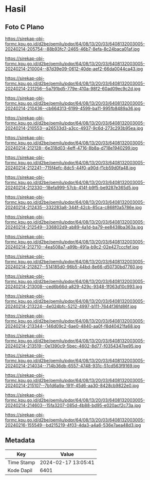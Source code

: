 # Hasil

## Foto C Plano

https://sirekap-obj-formc.kpu.go.id/d2be/pemilu/pdpr/64/08/13/20/03/6408132003005-20240214-205754--88b93fc7-2465-46b7-8efa-8c24baca01af.jpg

https://sirekap-obj-formc.kpu.go.id/d2be/pemilu/pdpr/64/08/13/20/03/6408132003005-20240214-210004--87d39e09-0612-40de-aef2-66da0044ca43.jpg

https://sirekap-obj-formc.kpu.go.id/d2be/pemilu/pdpr/64/08/13/20/03/6408132003005-20240214-231256--5a791bd5-779e-410a-98f2-60ad09ec9c2d.jpg

https://sirekap-obj-formc.kpu.go.id/d2be/pemilu/pdpr/64/08/13/20/03/6408132003005-20240214-210436--cb664313-6199-4599-ba11-995fb8489a36.jpg

https://sirekap-obj-formc.kpu.go.id/d2be/pemilu/pdpr/64/08/13/20/03/6408132003005-20240214-210553--a26533d3-a3cc-4937-9c6d-273c293b95ea.jpg

https://sirekap-obj-formc.kpu.go.id/d2be/pemilu/pdpr/64/08/13/20/03/6408132003005-20240214-212128--6e318d03-4eff-4716-8b8a-d718e1940299.jpg

https://sirekap-obj-formc.kpu.go.id/d2be/pemilu/pdpr/64/08/13/20/03/6408132003005-20240214-212241--715f4efc-8dc5-44f0-a90d-f1cb59d0fa48.jpg

https://sirekap-obj-formc.kpu.go.id/d2be/pemilu/pdpr/64/08/13/20/03/6408132003005-20240214-212330--18efa999-57cb-414f-b9f5-be9287e365d5.jpg

https://sirekap-obj-formc.kpu.go.id/d2be/pemilu/pdpr/64/08/13/20/03/6408132003005-20240214-212435--332283a8-344f-42cb-85ca-c868f0a5786e.jpg

https://sirekap-obj-formc.kpu.go.id/d2be/pemilu/pdpr/64/08/13/20/03/6408132003005-20240214-212549--336802d9-ab89-4a1d-ba79-ee8438ba363a.jpg

https://sirekap-obj-formc.kpu.go.id/d2be/pemilu/pdpr/64/08/13/20/03/6408132003005-20240214-212710--4ea508a7-a99b-491a-b9c2-02e427cccfef.jpg

https://sirekap-obj-formc.kpu.go.id/d2be/pemilu/pdpr/64/08/13/20/03/6408132003005-20240214-212827--514185d0-96b5-44bd-8e66-d50730bd7760.jpg

https://sirekap-obj-formc.kpu.go.id/d2be/pemilu/pdpr/64/08/13/20/03/6408132003005-20240214-213008--ced6b66d-a829-429c-9348-1f063d10c993.jpg

https://sirekap-obj-formc.kpu.go.id/d2be/pemilu/pdpr/64/08/13/20/03/6408132003005-20240214-213224--4e024bfc-5212-4997-b111-7644f36fd86f.jpg

https://sirekap-obj-formc.kpu.go.id/d2be/pemilu/pdpr/64/08/13/20/03/6408132003005-20240214-213344--146d09c2-6ae0-4840-aa0f-f8d40421fa68.jpg

https://sirekap-obj-formc.kpu.go.id/d2be/pemilu/pdpr/64/08/13/20/03/6408132003005-20240214-213519--0e1390c9-5bec-4602-8d77-f0354347ee95.jpg

https://sirekap-obj-formc.kpu.go.id/d2be/pemilu/pdpr/64/08/13/20/03/6408132003005-20240214-214034--714b36db-6557-4748-931c-51cd563f9169.jpg

https://sirekap-obj-formc.kpu.go.id/d2be/pemilu/pdpr/64/08/13/20/03/6408132003005-20240214-215107--7b1d6a9a-191f-45d6-aa30-8428cb9822e0.jpg

https://sirekap-obj-formc.kpu.go.id/d2be/pemilu/pdpr/64/08/13/20/03/6408132003005-20240214-214603--15fa3207-085d-4b88-bd95-e020acf2c73a.jpg

https://sirekap-obj-formc.kpu.go.id/d2be/pemilu/pdpr/64/08/13/20/03/6408132003005-20240216-155549--bd215219-4f03-4da3-a4a6-536e7aea48d3.jpg


## Metadata

| Key        | Value               |
| ---------- | ------------------- |
| Time Stamp | 2024-02-17 13:05:41 |
| Kode Dapil | 6401                |



